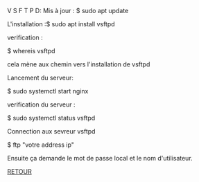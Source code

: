V S F T P D:
Mis à jour : $ sudo apt update

L'installation :$ sudo apt install vsftpd

verification :

$ whereis vsftpd

cela mène aux chemin vers l'installation de vsftpd


Lancement du serveur:

$ sudo systemctl start nginx

verification du serveur :

$ sudo systemctl status vsftpd


Connection aux sevreur vsftpd

$ ftp "votre address ip"

Ensuite ça demande le mot de passe local et le nom d'utilisateur.


<a href = 'https://github.com/KennyRandria/SYS/'>RETOUR</a>
